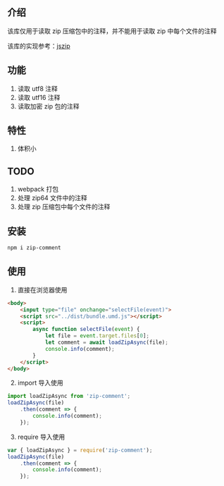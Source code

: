 ## 介绍
该库仅用于读取 zip 压缩包中的注释，并不能用于读取 zip 中每个文件的注释

该库的实现参考：[jszip](https://github.com/Stuk/jszip#readme)

## 功能
1. 读取 utf8 注释
2. 读取 utf16 注释
3. 读取加密 zip 包的注释

## 特性
1. 体积小

## TODO
1. webpack 打包
2. 处理 zip64 文件中的注释
3. 处理 zip 压缩包中每个文件的注释

## 安装
```bash
npm i zip-comment
```

## 使用
1. 直接在浏览器使用
```html
<body>
    <input type="file" onchange="selectFile(event)">
    <script src="../dist/bundle.umd.js"></script>
    <script>
        async function selectFile(event) {
            let file = event.target.files[0];
            let comment = await loadZipAsync(file);
            console.info(comment);
        }
    </script>
</body>
```

2. import 导入使用
```javascript
import loadZipAsync from 'zip-comment';
loadZipAsync(file)
    .then(comment => {
        console.info(comment);
    });
```

3. require 导入使用
```javascript
var { loadZipAsync } = require('zip-comment');
loadZipAsync(file)
    .then(comment => {
        console.info(comment);
    });
```